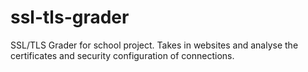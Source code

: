 # ssl-tls-grader
SSL/TLS Grader for school project. Takes in websites and analyse the certificates and security configuration of connections. 
